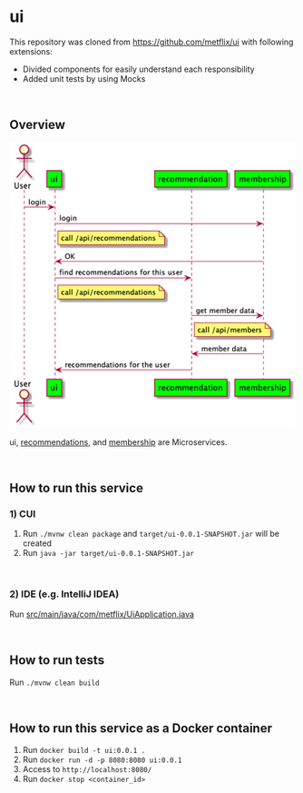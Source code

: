 # ui
This repository was cloned from https://github.com/metflix/ui with following extensions:
- Divided components for easily understand each responsibility
- Added unit tests by using Mocks

<br>


## Overview
![Overview image](./uml/overview.png)

ui, [recommendations](https://github.com/hageyahhoo/recommendations), and [membership](https://github.com/hageyahhoo/membership) are Microservices.

<br>


## How to run this service

### 1) CUI
1. Run `./mvnw clean package` and `target/ui-0.0.1-SNAPSHOT.jar` will be created
2. Run `java -jar target/ui-0.0.1-SNAPSHOT.jar`

<br>

### 2) IDE (e.g. IntelliJ IDEA)
Run [src/main/java/com/metflix/UiApplication.java](https://github.com/hageyahhoo/ui/blob/master/src/main/java/com/metflix/UiApplication.java)

<br>


## How to run tests
Run `./mvnw clean build`

<br>


## How to run this service as a Docker container
1. Run `docker build -t ui:0.0.1 .`
2. Run `docker run -d -p 8080:8080 ui:0.0.1`
3. Access to `http://localhost:8080/`
4. Run `docker stop <container_id>`

